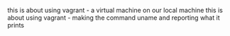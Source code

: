this is about using vagrant - a virtual machine on our local machine
this is about using vagrant - making the command uname and reporting what it prints
